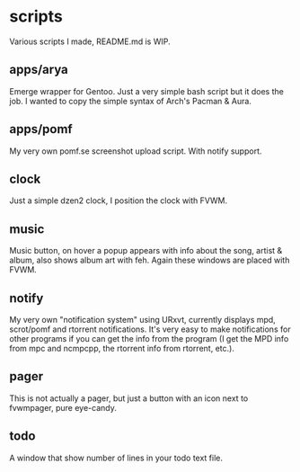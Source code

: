 scripts
=======

Various scripts I made, README.md is WIP.

apps/arya
---------
Emerge wrapper for Gentoo. Just a very simple bash script but it does the job. I wanted to copy the simple syntax of Arch's Pacman & Aura.

apps/pomf
---------
My very own pomf.se screenshot upload script. With notify support.

clock
-----
Just a simple dzen2 clock, I position the clock with FVWM.

music
-----
Music button, on hover a popup appears with info about the song, artist & album, also shows album art with feh. Again these windows are placed with FVWM.

notify
------
My very own "notification system" using URxvt, currently displays mpd, scrot/pomf and rtorrent notifications. It's very easy to make notifications for other programs if you can get the info from the program (I get the MPD info from mpc and ncmpcpp, the rtorrent info from rtorrent, etc.).

pager
-----
This is not actually a pager, but just a button with an icon next to fvwmpager, pure eye-candy.

todo
----
A window that show number of lines in your todo text file.

